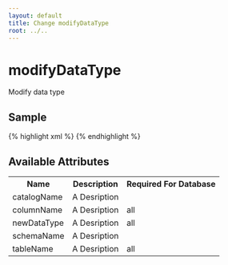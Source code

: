 ```yaml
---
layout: default
title: Change modifyDataType
root: ../..
---
```


# modifyDataType #

Modify data type

## Sample ##

{% highlight xml %}
<modifyDataType catalogName="A String"
        columnName="A String"
        newDataType="A String"
        schemaName="A String"
        tableName="A String"></modifyDataType>
{% endhighlight %}

## Available Attributes ##

<table>
<tr><th>Name</th><th>Description</th><th>Required For Database</th></tr>
<tr><td>catalogName</td><td>A Desription</td><td></td></tr>
<tr><td>columnName</td><td>A Desription</td><td>all</td></tr>
<tr><td>newDataType</td><td>A Desription</td><td>all</td></tr>
<tr><td>schemaName</td><td>A Desription</td><td></td></tr>
<tr><td>tableName</td><td>A Desription</td><td>all</td></tr>
</table>
